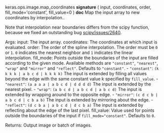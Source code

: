 keras.ops.image.map_coordinates
__signature__
(
  input,
  coordinates,
  order,
  fill_mode='constant',
  fill_value=0
)
__doc__
Map the input array to new coordinates by interpolation..

Note that interpolation near boundaries differs from the scipy function,
because we fixed an outstanding bug
[scipy/issues/2640](https://github.com/scipy/scipy/issues/2640).

Args:
    input: The input array.
    coordinates: The coordinates at which input is evaluated.
    order: The order of the spline interpolation. The order must be `0` or
        `1`. `0` indicates the nearest neighbor and `1` indicates the linear
        interpolation.
    fill_mode: Points outside the boundaries of the input are filled
        according to the given mode. Available methods are `"constant"`,
        `"nearest"`, `"wrap"` and `"mirror"` and `"reflect"`. Defaults to
        `"constant"`.
        - `"constant"`: `(k k k k | a b c d | k k k k)`
            The input is extended by filling all values beyond
            the edge with the same constant value k specified by
            `fill_value`.
        - `"nearest"`: `(a a a a | a b c d | d d d d)`
            The input is extended by the nearest pixel.
        - `"wrap"`: `(a b c d | a b c d | a b c d)`
            The input is extended by wrapping around to the opposite edge.
        - `"mirror"`: `(c d c b | a b c d | c b a b)`
            The input is extended by mirroring about the edge.
        - `"reflect"`: `(d c b a | a b c d | d c b a)`
            The input is extended by reflecting about the edge of the last
            pixel.
    fill_value: Value used for points outside the boundaries of the input if
        `fill_mode="constant"`. Defaults to `0`.

Returns:
    Output image or batch of images.
